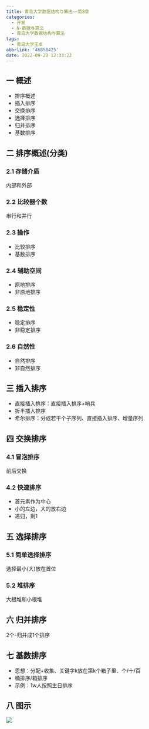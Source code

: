 ```yaml
---
title: 青岛大学数据结构与算法——第8章
categories:
  - 开发
  - N-数据与算法
  - 青岛大学数据结构与算法
tags:
  - 青岛大学王卓
abbrlink: '46858425'
date: 2022-09-20 12:33:22
---
```

## 一 概述

* 排序概述
* 插入排序
* 交换排序
* 选择排序
* 归并排序
* 基数排序

<!--more-->

## 二 排序概述(分类)

### 2.1 存储介质

内部和外部

### 2.2 比较器个数

串行和并行

### 2.3 操作

* 比较排序
* 基数排序

### 2.4 辅助空间

* 原地排序
* 非原地排序

### 2.5 稳定性

* 稳定排序
* 非稳定排序

### 2.6 自然性

* 自然排序
* 非自然排序

## 三 插入排序

* 直接插入排序：直接插入排序+哨兵
* 折半插入排序
* 希尔排序：分成若干个子序列、直接插入排序、增量序列

## 四 交换排序

### 4.1 冒泡排序

前后交换

### 4.2 快速排序

* 首元素作为中心
* 小的左边，大的放右边
* 递归，剩1

## 五 选择排序

### 5.1 简单选择排序

选择最小(大)放在首位

### 5.2 堆排序

大根堆和小根堆

## 六 归并排序

2个-归并成1个排序

## 七 基数排序

* 思想：分配+收集、关键字k放在第k个箱子里、个/十/百
* 桶排序/箱排序
* 示例：1w人按照生日排序

## 八 图示

![][1]

[1]:https://raw.githubusercontent.com/PGzxc/CDN/master/blog-data-struct-basic/data-struct-chapter-8.png